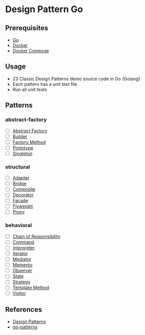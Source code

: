 # Design Pattern Go

## Prerequisites
- [Go](https://golang.org/doc/install)
- [Docker](https://docs.docker.com/get-docker/)
- [Docker Compose](https://docs.docker.com/compose/install/)
## Usage
- 23 Classic Design Patterns demo source code in Go (Golang)
- Each pattern has a unit test file
- Run all unit tests
## Patterns
### abstract-factory
- [ ] [Abstract Factory]()
- [ ] [Builder]()
- [ ] [Factory Method]()
- [ ] [Prototype]()
- [ ] [Singleton]()
### structural
- [ ] [Adapter]()
- [ ] [Bridge]()
- [ ] [Composite]()
- [ ] [Decorator]()
- [ ] [Facade]()
- [ ] [Flyweight]()
- [ ] [Proxy]()
### behavioral
- [ ] [Chain of Responsibility]()
- [ ] [Command]()
- [ ] [Interpreter]()
- [ ] [Iterator]()
- [ ] [Mediator]()
- [ ] [Memento]()
- [ ] [Observer]()
- [ ] [State]()
- [ ] [Strategy]()
- [ ] [Template Method]()
- [ ] [Visitor]()
## References
- [Design Patterns](https://refactoring.guru/design-patterns)
- [go-patterns](https://github.com/viettranx/go-design-pattern/tree/main)
